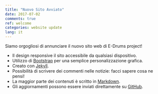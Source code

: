 ```yaml
---
title: "Nuovo Sito Avviato"
date: 2017-07-02
comments: true
ref: welcome
categories: website update
lang: it
---
```

Siamo orgogliosi di annunciare il nuovo sito web di E-Drums project!

* Il design responsive il sito accessibile da qualsiasi dispositivo.
* Utilizzo di [Bootstrap][] per una semplice personalizzazione grafica.
* Creato con [Jekyll][].
* Possibilità di scrivere dei commenti nelle notizie: facci sapere cosa ne pensi!
* La maggior parte dei contenuti è scritto in [Markdown][].
* Gli aggiornamenti possono essere inviati direttamente su [GitHub][git].

[Bootstrap]: http://getbootstrap.com/
[Jekyll]: http://jekyllrb.com/
[Markdown]: http://daringfireball.net/projects/markdown/
[git]: https://github.com/edrums.github.io
[LESS]: http://lesscss.org/
